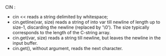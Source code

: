 CIN :
  - cin << reads a string delimited by whitespace;
  - cin.getline(var, size) reads a string of into var till newline of length up to size-1, discarding the newline (replaced by '\0'). The size typically corresponds to the length of the C-string array.
  - cin.get(var, size) reads a string till newline, but leaves the newline in the input buffer.
  - cin.get(), without argument, reads the next character.
